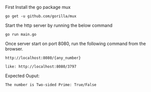 First Install the go package mux
```
go get -u github.com/gorilla/mux
```

Start the http server by running the below command  
```
go run main.go
```

Once server start on port 8080, run the following command from the browser.
```
http://localhost:8080/{any_number}

like: http://localhost:8080/3797
```

Expected Ouput:

```
The number is Two-sided Prime: True/False
```
